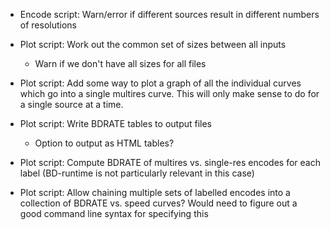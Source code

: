 * Encode script: Warn/error if different sources result in different numbers of resolutions

* Plot script: Work out the common set of sizes between all inputs
  * Warn if we don't have all sizes for all files

* Plot script: Add some way to plot a graph of all the individual curves which go into
  a single multires curve. This will only make sense to do for a single source at a time.

* Plot script: Write BDRATE tables to output files
  * Option to output as HTML tables?

* Plot script: Compute BDRATE of multires vs. single-res encodes for each label
  (BD-runtime is not particularly relevant in this case)

* Plot script: Allow chaining multiple sets of labelled encodes into a collection of
  BDRATE vs. speed curves? Would need to figure out a good command line syntax for
  specifying this
